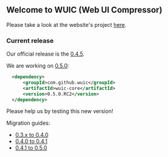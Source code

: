 ## Welcome to WUIC (Web UI Compressor) 

Please take a look at the website's project [here](http://wuic.github.io).

### Current release

Our official release is the [0.4.5](https://github.com/wuic/wuic/issues?q=is%3Aissue+label%3A0.4.5+is%3Aclosed).

We are working on [0.5.0](https://github.com/wuic/wuic/issues?q=is%3Aissue+label%3A0.5.0+is%3Aclosed):

```xml
  <dependency>
      <groupId>com.github.wuic</groupId>
      <artifactId>wuic-core</artifactId>
      <version>0.5.0.RC2</version>
  </dependency>
```

Please help us by testing this new version!

Migration guides:

* [0.3.x to 0.4.0](https://github.com/wuic/wuic/wiki/Migrating-to-0.4.x)
* [0.4.0 to 0.4.1](https://github.com/wuic/wuic/wiki/Migrating-from-0.4.0-to-0.4.1)
* [0.4.1 to 0.5.0](https://github.com/wuic/wuic/wiki/Migrating-from-0.4.x-to-0.5.0)
